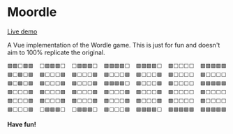 # Moordle

[Live demo](https://moozonwei.github.io/Moordle_demo/)

A Vue implementation of the Wordle game. This is just for fun and doesn't aim to 100% replicate the original.
```
🟩🟩⬜️🟩🟩  ⬜️🟩🟩🟩⬜️  ⬜️🟩🟩🟩⬜️  🟩🟩🟩🟩⬜️  🟩🟩🟩🟩⬜️  🟩⬜️⬜️⬜️⬜️  🟩🟩🟩🟩🟩
🟩⬜️🟩⬜️🟩  🟩⬜️⬜️⬜️🟩  🟩⬜️⬜️⬜️🟩  🟩⬜️⬜️⬜️🟩  🟩⬜️⬜️⬜️🟩  🟩⬜⬜️⬜️⬜️  🟩⬜️⬜️⬜️⬜️
🟩⬜️🟩⬜️🟩  🟩⬜️⬜️⬜️🟩  🟩⬜️⬜️⬜️🟩  🟩🟩🟩🟩⬜️  🟩⬜️⬜️⬜️🟩  🟩⬜️⬜️⬜️⬜️  🟩🟩🟩🟩🟩
🟩⬜️⬜️⬜️🟩  🟩⬜️⬜️⬜️🟩  🟩⬜️⬜️⬜️🟩  🟩⬜️⬜️⬜️🟩  🟩⬜️⬜️⬜️🟩  🟩⬜️⬜️⬜️⬜️  🟩⬜️⬜️⬜️⬜️
🟩⬜️⬜️⬜️🟩  🟩⬜️⬜️⬜️🟩  🟩⬜️⬜️⬜️🟩  🟩⬜️⬜️⬜️🟩  🟩⬜️⬜️⬜️🟩  🟩⬜️⬜️⬜️⬜️  🟩⬜️⬜️⬜️⬜️
🟩⬜️⬜️⬜️🟩  ⬜️🟩🟩🟩⬜️  ⬜️🟩🟩🟩⬜️  🟩⬜️⬜️⬜️🟩  🟩🟩🟩🟩⬜️  🟩🟩🟩🟩🟩  🟩🟩🟩🟩🟩
```

<strong>Have fun!</strong>
